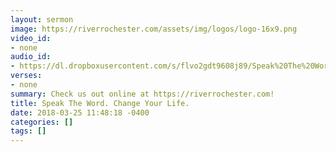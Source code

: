 ```yaml
---
layout: sermon
image: https://riverrochester.com/assets/img/logos/logo-16x9.png
video_id:
- none
audio_id:
- https://dl.dropboxusercontent.com/s/flvo2gdt9608j89/Speak%20The%20Word.%20Change%20Your%20Life.mp3?dl=0
verses:
- none
summary: Check us out online at https://riverrochester.com!
title: Speak The Word. Change Your Life.
date: 2018-03-25 11:48:18 -0400
categories: []
tags: []
---
```

